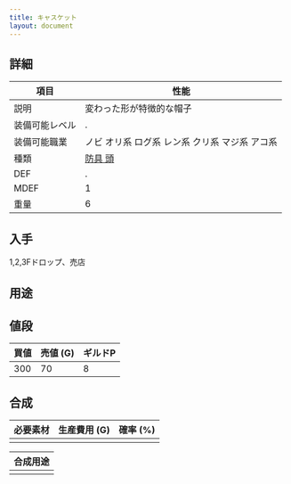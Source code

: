 ```yaml
---
title: キャスケット
layout: document
---
```

## 詳細


|項目|性能|
|---|---|
|説明|変わった形が特徴的な帽子|
|装備可能レベル|.|
|装備可能職業|ノビ オリ系 ログ系 レン系 クリ系 マジ系 アコ系|
|種類|[防具 頭](防具(頭))|
|DEF|.|
|MDEF|1|
|重量|6|

## 入手

1,2,3Fドロップ、売店

## 用途


## 値段


|買値|売値 (G)|ギルドP|
|---|---|---|
|300|70|8|

## 合成


|必要素材|生産費用 (G)|確率 (%)|
|---|---|---|
||||


|合成用途|
|---|
||